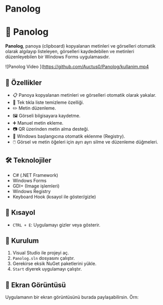 # Panolog

# 📝 Panolog

**Panolog**, panoya (clipboard) kopyalanan metinleri ve görselleri otomatik olarak algılayıp listeleyen, görselleri kaydedebilen ve metinleri düzenleyebilen bir Windows Forms uygulamasıdır.

![Panolog Video ](https://github.com/Auctus0/Panolog/kullanim.mp4

## 🚀 Özellikler

- 📋 Panoya kopyalanan metinleri ve görselleri otomatik olarak yakalar.
- 🧹 Tek tıkla liste temizleme özelliği.
- ✏️ Metin düzenleme.
- 🖼️ Görseli bilgisayara kaydetme.
- ➕ Manuel metin ekleme.
- 📷 QR üzerinden metin alma desteği.
- 🔧 Windows başlangıcına otomatik eklenme (Registry).
- 🖱️ Görsel ve metin öğeleri için ayrı ayrı silme ve düzenleme düğmeleri.

## 🛠️ Teknolojiler

- C# (.NET Framework)
- Windows Forms
- GDI+ (Image işlemleri)
- Windows Registry
- Keyboard Hook (kısayol ile göster/gizle)

## 🧪 Kısayol

- `CTRL + E`: Uygulamayı gizler veya gösterir.

## 🔧 Kurulum

1. Visual Studio ile projeyi aç.
2. `Panolog.sln` dosyasını çalıştır.
3. Gerekirse eksik NuGet paketlerini yükle.
4. `Start` diyerek uygulamayı çalıştır.

## 📸 Ekran Görüntüsü

Uygulamanın bir ekran görüntüsünü burada paylaşabilirsin. Örn:

